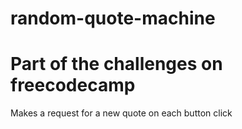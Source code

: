 # random-quote-machine
# Part of the challenges on freecodecamp

Makes a request for a new quote on each button click
